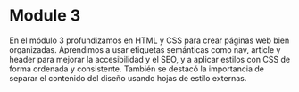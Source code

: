 # Module 3

En el módulo 3 profundizamos en HTML y CSS para crear páginas web bien organizadas. Aprendimos a usar etiquetas semánticas como nav, article y header para mejorar la accesibilidad y el SEO, y a aplicar estilos con CSS de forma ordenada y consistente. También se destacó la importancia de separar el contenido del diseño usando hojas de estilo externas.